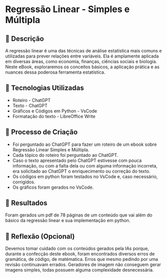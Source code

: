 # Regressão Linear - Simples e Múltipla

## 📒 Descrição
A regressão linear é uma das técnicas de análise estatística mais comuns e utilizadas para prever relações entre variáveis. Ela é amplamente aplicada em diversas áreas, como economia, finanças, ciências sociais e biologia.
Neste eBook, exploraremos os conceitos básicos, a aplicação prática e as nuances dessa poderosa ferramenta estatística.

## 🤖 Tecnologias Utilizadas
- Roteiro - ChatGPT
- Texto - ChatGPT
- Gráficos e Códigos em Python - VsCode
- Formatação do texto - LibreOffice Write


## 🧐 Processo de Criação
- Foi perguntado ao ChatGPT para fazer um roteiro de um ebook sobre Regressão Linear Simples e Múltipla.
- Cada tópico do roteiro foi perguntado ao ChatGPT.
- Caso o texto apresentado pelo ChatGPT estivesse com pouca informação, ou com a falta dela ou com alguma informação incorreta, era solicitado ao ChatGPT o enriquecimento ou correção do texto.
- Os códigos em python foram testados no VsCode e, caso necessário, corrigidos.
- Os gráficos foram gerados no VsCode.


## 🚀 Resultados
Foram gerados um pdf de 78 páginas de um conteúdo que vai além do básico da regressão linear e sua implementação em python.

## 💭 Reflexão (Opcional)
Devemos tomar cuidado com os conteúdos gerados pela IAs porque, durante a confecção deste ebook, foram encontrados diversos erros de gramática, de código, de matématica. Erros que mesmo pedindo por uma revisão continuavam errados.
Geradores de imagem não conseguem gerar imagens simples, todas possuem alguma complexidade desnecessária.
